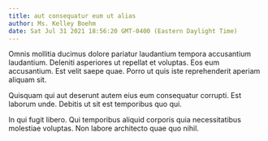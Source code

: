 ```yaml
---
title: aut consequatur eum ut alias
author: Ms. Kelley Boehm
date: Sat Jul 31 2021 18:56:20 GMT-0400 (Eastern Daylight Time)
---
```

Omnis mollitia ducimus dolore pariatur laudantium tempora accusantium laudantium. Deleniti asperiores ut repellat et voluptas. Eos eum accusantium. Est velit saepe quae. Porro ut quis iste reprehenderit aperiam aliquam sit.

 Quisquam qui aut deserunt autem eius eum consequatur corrupti. Est laborum unde. Debitis ut sit est temporibus quo qui.

 In qui fugit libero. Qui temporibus aliquid corporis quia necessitatibus molestiae voluptas. Non labore architecto quae quo nihil.